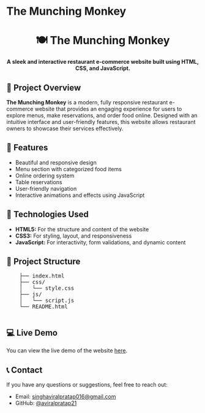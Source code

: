 # The Munching Monkey
<!DOCTYPE html>
<html lang="en">
<head>
    <meta charset="UTF-8">
    <meta name="viewport" content="width=device-width, initial-scale=1.0">
    <title>The Munching Monkey - README</title>
</head>
<body>
    <h1 align="center">🍽️ The Munching Monkey</h1>
    <p align="center"><strong>A sleek and interactive restaurant e-commerce website built using HTML, CSS, and JavaScript.</strong></p>

  <h2>🌟 Project Overview</h2>
    <p>
        <strong>The Munching Monkey</strong> is a modern, fully responsive restaurant e-commerce website that provides an engaging experience for users to explore menus, make reservations, and order food online. Designed with an intuitive interface and user-friendly features, this website allows restaurant owners to showcase their services effectively.
    </p>

  <h2>🚀 Features</h2>
    <ul>
        <li>Beautiful and responsive design</li>
        <li>Menu section with categorized food items</li>
        <li>Online ordering system</li>
        <li>Table reservations</li>
        <li>User-friendly navigation</li>
        <li>Interactive animations and effects using JavaScript</li>
    </ul>

  <h2>🔧 Technologies Used</h2>
    <ul>
        <li><strong>HTML5:</strong> For the structure and content of the website</li>
        <li><strong>CSS3:</strong> For styling, layout, and responsiveness</li>
        <li><strong>JavaScript:</strong> For interactivity, form validations, and dynamic content</li>
    </ul>

  <h2>📂 Project Structure</h2>
    <pre>
    ├── index.html               <!-- Main page -->
    ├── css/
    │   └── style.css            <!-- Stylesheet for the website -->
    ├── js/
    │   └── script.js            <!-- JavaScript file for interactivity -->
    └── README.html              <!-- This file -->
    </pre>

  <h2>💻 Live Demo</h2>
    <p>You can view the live demo of the website <a href="https://aviralpratap21.github.io/Brainwave_Matrix_Intern_task02/" target="_blank">here</a>.</p>

  

  <h2>📞 Contact</h2>
    <p>If you have any questions or suggestions, feel free to reach out:</p>
    <ul>
        <li>Email: <a href="mailto:singhaviralpratap016@gmail.com">singhaviralpratap016@gmail.com</a></li>
        <li>GitHub: <a href="https://github.com/aviralpratap21" target="_blank">@aviralpratap21</a></li>
    </ul>
</body>
</html>
